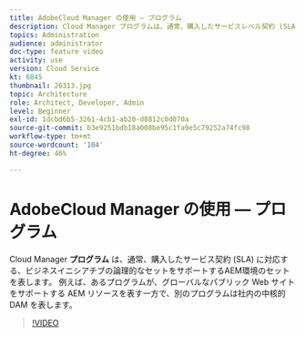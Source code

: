 ```yaml
---
title: AdobeCloud Manager の使用 — プログラム
description: Cloud Manager プログラムは、通常、購入したサービスレベル契約 (SLA) に対応するビジネスイニシアチブの論理セットをサポートする、AEM環境のセットを表します。 例えば、あるプログラムが、グローバルなパブリック Web サイトをサポートする AEM リソースを表す一方で、別のプログラムは社内の中核的 DAM を表します。
topics: Administration
audience: administrator
doc-type: feature video
activity: use
version: Cloud Service
kt: 6845
thumbnail: 26313.jpg
topic: Architecture
role: Architect, Developer, Admin
level: Beginner
exl-id: 1dcbd6b5-3261-4cb1-ab20-d8812c0d070a
source-git-commit: b3e9251bdb18a008be95c1fa9e5c79252a74fc98
workflow-type: tm+mt
source-wordcount: '104'
ht-degree: 46%

---
```


# AdobeCloud Manager の使用 — プログラム

Cloud Manager **プログラム** は、通常、購入したサービス契約 (SLA) に対応する、ビジネスイニシアチブの論理的なセットをサポートするAEM環境のセットを表します。 例えば、あるプログラムが、グローバルなパブリック Web サイトをサポートする AEM リソースを表す一方で、別のプログラムは社内の中核的 DAM を表します。

>[!VIDEO](https://video.tv.adobe.com/v/26313?quality=12&learn=on)

